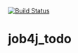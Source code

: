 [![Build Status](https://app.travis-ci.com/Azamat-Sult/job4j_todo.svg?branch=main)](https://app.travis-ci.com/Azamat-Sult/job4j_todo)
# job4j_todo